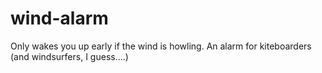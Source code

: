 wind-alarm
==========

Only wakes you up early if the wind is howling. An alarm for kiteboarders (and windsurfers, I guess....)
